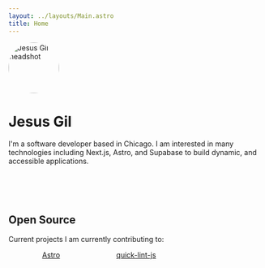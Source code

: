 ```yaml
---
layout: ../layouts/Main.astro
title: Home
---
```


<div class="avatar-container">
  <img src="/assets/headshot.jpg" alt="Jesus Gil headshot"/>
</div>

# Jesus Gil

I'm a software developer based in Chicago. I am interested in many technologies including Next.js, Astro, and Supabase to build dynamic, and accessible applications.

<br>
<br>
<br>

## Open Source

Current projects I am currently contributing to:

<div class="list-grid">
  <a class="open-source-link" href="https://github.com/snowpackjs/astro" target="_blank" rel="noopener noreferrer">Astro</a>
  <a class="open-source-link" href="https://github.com/quick-lint/quick-lint-js" target="_blank" rel="noopener noreferrer">quick-lint-js</a>
</div>

<style>
  .avatar-container {
    width: 100px;
    height: 100px;
    border-radius: 50%;
    overflow: hidden;
  }

  .avatar-container > img {
    width: 100%;
    height: 100%;
    object-fit: cover;
  }

  .open-source-link {
    padding: var(--space-sm) var(--space-md);
    border: 1px solid var(--color-primary);
    border-radius: var(--radius-sm);
    text-align: center;
  }

  .open-source-link:hover {
    color: var(--color-secondary);
    background-color: var(--color-primary);
  }

  .list-grid {
    display: grid;
    grid-template-columns: repeat(auto-fill, minmax(150px, 1fr));
    gap: var(--space-md);
  }

  @media (prefers-color-scheme: dark) {
    .open-source-link {
      border: 1px solid var(--color-secondary);
    }

    .open-source-link:hover {
      color: var(--color-primary);
      background-color: var(--color-secondary);
    }
  }
</style>